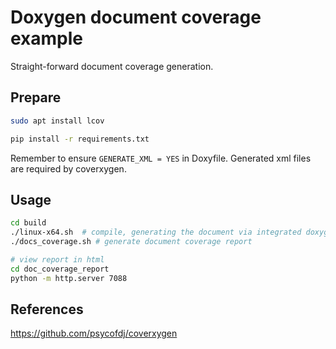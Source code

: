 # Doxygen document coverage example

Straight-forward document coverage generation.

## Prepare
```bash
sudo apt install lcov
```

```bash
pip install -r requirements.txt
```

Remember to ensure `GENERATE_XML = YES` in Doxyfile. Generated xml files are required by coverxygen.

## Usage
```bash
cd build
./linux-x64.sh  # compile, generating the document via integrated doxygen
./docs_coverage.sh # generate document coverage report

# view report in html
cd doc_coverage_report 
python -m http.server 7088 
```

## References
https://github.com/psycofdj/coverxygen